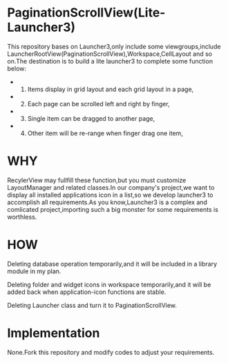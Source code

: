 # PaginationScrollView(Lite-Launcher3)
This repository bases on Launcher3,only include some viewgroups,include LauncherRootView(PaginationScrollView),Workspace,CellLayout and so on.The destination is to build a lite launcher3 to complete some function below:

- 1. Items display in grid layout and each grid layout in a page,
- 2. Each page can be scrolled left and right by finger,
- 3. Single item can be dragged to another page,
- 4. Other item will be re-range when finger drag one item,

# WHY
RecylerView may fullfill these function,but you must customize LayoutManager and related classes.In our company's project,we want to display all installed applications icon in a list,so we develop launcher3 to accomplish all requirements.As you know,Launcher3 is a complex and comlicated project,importing such a big monster for some requirements is worthless.

# HOW

Deleting database operation temporarily,and it will be included in a library module in my plan.

Deleting folder and widget icons in workspace temporarily,and it will be added back when application-icon functions are stable.

Deleting Launcher class and turn it to PaginationScrollView.

# Implementation

None.Fork this repository and modify codes to adjust your requirements.
